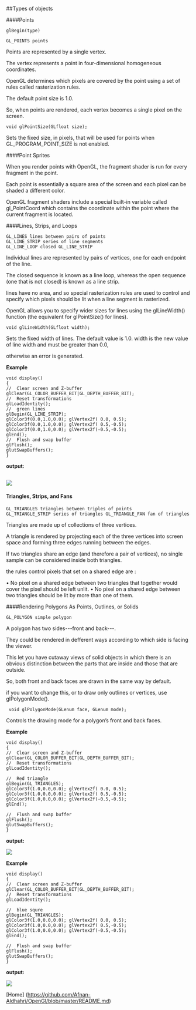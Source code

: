 ##Types of objects



####Points

    glBegin(type) 

    GL_POINTS points
    
Points are represented by a single vertex. 

The vertex represents a point in four-dimensional homogeneous coordinates.

OpenGL determines which pixels are covered by the point using a set of rules called rasterization rules.

The default point size is 1.0. 

So, when points are rendered, each vertex  becomes a single pixel on the screen. 

    void glPointSize(GLfloat size);
    
Sets the fixed size, in pixels, that will be used for points when
GL_PROGRAM_POINT_SIZE is not enabled.


    
####Point Sprites

When you render points with OpenGL, the fragment shader is run for every fragment in the point.

Each point is essentially a square area of the screen and each pixel can be shaded a different color.

 OpenGL fragment shaders include a special built-in variable called gl_PointCoord which contains the coordinate within the point where the current fragment is located. 

####Lines, Strips, and Loops

    GL_LINES lines between pairs of points
    GL_LINE_STRIP series of line segments
    GL_LINE_LOOP closed GL_LINE_STRIP


Individual lines are  represented by pairs of vertices, one for each endpoint of the line.

The closed sequence is known as a line loop, whereas the open sequence (one that is not closed) is known
as a line strip.

lines  have no area, and so special rasterization rules are used to control and specify which pixels should be lit when a line segment is rasterized.

OpenGL allows you to specify wider sizes for lines using the glLineWidth() function (the equivalent for glPointSize() for lines).

    void glLineWidth(GLfloat width);
Sets the fixed width of lines. The default value is 1.0. width is the new value of line width and must be greater than 0.0, 

otherwise an error is generated.

**Example**

    void display()
    {
    //  Clear screen and Z-buffer
    glClear(GL_COLOR_BUFFER_BIT|GL_DEPTH_BUFFER_BIT);
    //  Reset transformations
    glLoadIdentity();
    //  green lines
    glBegin(GL_LINE_STRIP);
    glColor3f(0.0,1.0,0.0); glVertex2f( 0.0, 0.5);
    glColor3f(0.0,1.0,0.0); glVertex2f( 0.5,-0.5);
    glColor3f(0.0,1.0,0.0); glVertex2f(-0.5,-0.5);
    glEnd();
    //  Flush and swap buffer
    glFlush();
    glutSwapBuffers();
    }

**output:**

![](https://cloud.githubusercontent.com/assets/14142983/10709108/332b1f5c-79de-11e5-817f-16aaa6617e4f.jpg)
-----------------------------------------------------------------------------------------------------------------------------

#### Triangles, Strips, and Fans

    GL_TRIANGLES triangles between triples of points
    GL_TRIANGLE_STRIP series of triangles GL_TRIANGLE_FAN fan of triangles

Triangles are made up of collections of three vertices. 

A triangle is rendered by projecting each of the three vertices into screen space and forming three edges running between the edges.


If two triangles share an edge (and therefore a pair of vertices), no single sample can be considered inside both triangles. 

 the rules control pixels that set on a shared edge are :
 
• No pixel on a shared edge between two triangles that together would cover the pixel should be left unlit.
• No pixel on a shared edge between two triangles should be lit by more than one of them.




####Rendering Polygons As Points, Outlines, or Solids

    GL_POLYGON simple polygon

A polygon has two sides---front and back---.

They could  be rendered in defferent ways according to  which side is facing the viewer. 

This let you  have cutaway views of solid objects in which there is an obvious distinction between the parts that are inside and those that are outside. 

So, both front and back faces are drawn in the same way by default. 

if you want to change this, or to draw only outlines or vertices, use glPolygonMode().

    ￼void glPolygonMode(GLenum face, GLenum mode);
Controls the drawing mode for a polygon’s front and back faces. 



**Example**

    void display()
    {
    //  Clear screen and Z-buffer
    glClear(GL_COLOR_BUFFER_BIT|GL_DEPTH_BUFFER_BIT);
    //  Reset transformations
    glLoadIdentity();
    
    //  Red triangle
    glBegin(GL_TRIANGLES);
    glColor3f(1.0,0.0,0.0); glVertex2f( 0.0, 0.5);
    glColor3f(1.0,0.0,0.0); glVertex2f( 0.5,-0.5);
    glColor3f(1.0,0.0,0.0); glVertex2f(-0.5,-0.5);
    glEnd();
    
    //  Flush and swap buffer
    glFlush();
    glutSwapBuffers();
    }
    
**output:**

![ ](https://cloud.githubusercontent.com/assets/14142983/10709166/5a4fc6cc-79df-11e5-81ef-f58d366cd4dc.jpg)


**Example**

    void display()
    {
    //  Clear screen and Z-buffer
    glClear(GL_COLOR_BUFFER_BIT|GL_DEPTH_BUFFER_BIT);
    //  Reset transformations
    glLoadIdentity();
    
    //  blue squre
    glBegin(GL_TRIANGLES);
    glColor3f(1.0,0.0,0.0); glVertex2f( 0.0, 0.5);
    glColor3f(1.0,0.0,0.0); glVertex2f( 0.5,-0.5);
    glColor3f(1.0,0.0,0.0); glVertex2f(-0.5,-0.5);
    glEnd();
    
    //  Flush and swap buffer
    glFlush();
    glutSwapBuffers();
    }
    
**output:**

![ ](https://cloud.githubusercontent.com/assets/14142983/10709210/fe15c9a4-79e0-11e5-9f2f-c4a59145b717.jpg)


[Home] (https://github.com/Afnan-Aldhahri/OpenGl/blob/master/README.md)
